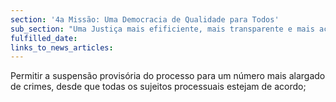 ```yaml
---
section: '4a Missão: Uma Democracia de Qualidade para Todos'
sub_section: "Uma Justiça mais efificiente, mais transparente e mais acessível"
fulfilled_date:
links_to_news_articles:
---
```


Permitir a suspensão provisória do processo para um número mais alargado de crimes, desde que todas os sujeitos processuais estejam de acordo;